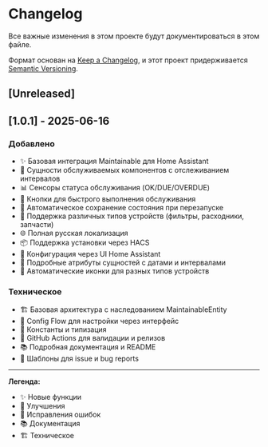 # Changelog

Все важные изменения в этом проекте будут документироваться в этом файле.

Формат основан на [Keep a Changelog](https://keepachangelog.com/ru/1.0.0/),
и этот проект придерживается [Semantic Versioning](https://semver.org/spec/v2.0.0.html).

## [Unreleased]

## [1.0.1] - 2025-06-16

### Добавлено
- ✨ Базовая интеграция Maintainable для Home Assistant
- 🔧 Сущности обслуживаемых компонентов с отслеживанием интервалов
- 📊 Сенсоры статуса обслуживания (OK/DUE/OVERDUE)
- 🔘 Кнопки для быстрого выполнения обслуживания
- 💾 Автоматическое сохранение состояния при перезапуске
- 🎯 Поддержка различных типов устройств (фильтры, расходники, запчасти)
- 🌐 Полная русская локализация
- 📦 Поддержка установки через HACS
- 🔄 Конфигурация через UI Home Assistant
- 📱 Подробные атрибуты сущностей с датами и интервалами
- 🎨 Автоматические иконки для разных типов устройств

### Техническое
- 🏗️ Базовая архитектура с наследованием MaintainableEntity
- 🔧 Config Flow для настройки через интерфейс
- 📝 Константы и типизация
- 🧪 GitHub Actions для валидации и релизов
- 📚 Подробная документация и README
- 🐛 Шаблоны для issue и bug reports

---

**Легенда:**
- ✨ Новые функции
- 🔧 Улучшения
- 🐛 Исправления ошибок
- 📚 Документация
- 🏗️ Техническое 